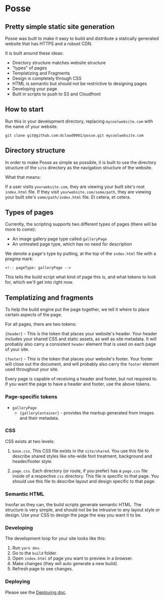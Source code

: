 # Posse
## Pretty simple static site generation

Posse was built to make it easy to build and distribute a statically generated website that has HTTPS and a robust CDN.

It is built around these ideas:
- Directory structure matches website structure
- "types" of pages
- Templatizing and Fragments
- Design is completely through CSS
- HTML is semantic but should not be restrictive to designing pages
- Developing your page
- Built in scripts to push to S3 and Cloudfront

## How to start

Run this in your development directory, replacing `mycoolwebsite.com` with the name of your website.

`git clone git@github.com:dclowd9901/posse.git mycoolwebsite.com`

## Directory structure

In order to make Posse as simple as possible, it is built to use the directory structure of the `site` directory as the navigation structure of the website. 

What that means:

If a user visits `yourwebsite.com`, they are viewing your built site's root `index.html` file. If they visit `yourwebsite.com/some/path`, they are viewing your built site's `some/path/index.html` file. Et cetera, et cetera.

## Types of pages

Currently, the scripting supports two different types of pages (there will be more to come):

- An image gallery page type called `galleryPage`
- An untreated page type, which has no need for description

We denote a page's type by putting, at the top of the `index.html` file with a pragma mark:

```
<!-- pageType: galleryPage -->
```

This tells the build script what kind of page this is, and what tokens to look for, which we'll get into right now.

## Templatizing and fragments

To help the build engine put the page together, we tell it where to place certain aspects of the page.

For all pages, there are two tokens:

`{header}` - This is the token that places your website's header. Your header includes your shared CSS and static assets, as well as site metadata. It will probably also carry a consistent `header` element that is used on each page of your site.

`{footer}` - This is the token that places your website's footer. Your footer will close out the document, and will probably also carry the `footer` element used throughout your site.

Every page is capable of receiving a header and footer, but not required to. If you want the page to have a header and footer, use the above tokens.


### Page-specific tokens 

 - `galleryPage`
    - `{galleryContainer}` - provides the markup generated from images and their metadata.

### CSS 

CSS exists at two levels:

1. `base.css`. This CSS file exists in the `site/shared`. You use this file to describe shared styles like site-wide font treatment, background and header/footer style.

1. `page.css`. Each directory (or route, if you prefer) has a `page.css` file inside of a respective `css` directory. This file is specific to that page. You should use this file to describe layout and design specific to that page.

### Semantic HTML

Insofar as they can, the build scripts generate semantic HTML. The structure is very simple, and should not be be intrusive to any layout style or design. Use your CSS to design the page the way you want it to be.

### Developing

The development loop for your site looks like this:

1. Run `yarn dev`.
1. Go to the `build` folder.
1. Open `index.html` of page you want to preview in a browser.
1. Make changes (they will auto generate a new build).
1. Refresh page to see changes.

### Deploying

Please see the [Deploying doc](./docs/deploy.md).
